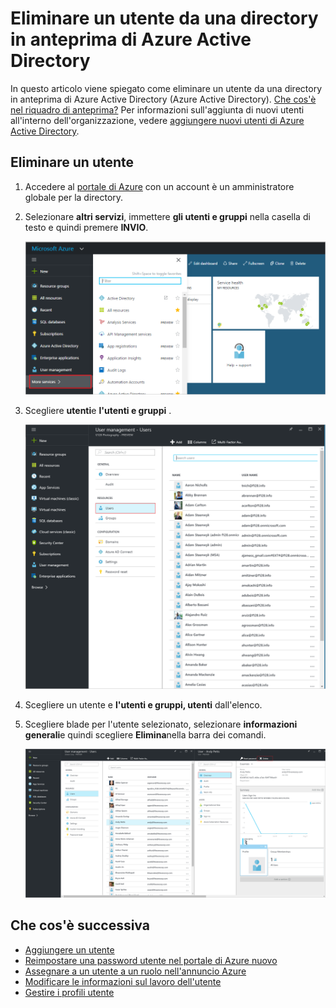 <properties
    pageTitle="Eliminare un utente da una directory in anteprima di Azure Active Directory | Microsoft Azure"
    description="In questo articolo viene spiegato come eliminare un utente e tutte le informazioni di da Azure Active Directory"
    services="active-directory"
    documentationCenter=""
    authors="curtand"
    manager="femila"
    editor=""/>

<tags
    ms.service="active-directory"
    ms.workload="identity"
    ms.tgt_pltfrm="na"
    ms.devlang="na"
    ms.topic="article"
    ms.date="09/12/2016"
    ms.author="curtand"/>

# <a name="delete-a-user-from-a-directory-in-azure-active-directory-preview"></a>Eliminare un utente da una directory in anteprima di Azure Active Directory

In questo articolo viene spiegato come eliminare un utente da una directory in anteprima di Azure Active Directory (Azure Active Directory). [Che cos'è nel riquadro di anteprima?](active-directory-preview-explainer.md) Per informazioni sull'aggiunta di nuovi utenti all'interno dell'organizzazione, vedere [aggiungere nuovi utenti di Azure Active Directory](active-directory-users-create-azure-portal.md).

## <a name="delete-a-user"></a>Eliminare un utente

1.  Accedere al [portale di Azure](https://portal.azure.com) con un account è un amministratore globale per la directory.

2.  Selezionare **altri servizi**, immettere **gli utenti e gruppi** nella casella di testo e quindi premere **INVIO**.

    ![Gestione degli utenti di apertura](./media/active-directory-users-delete-user-azure-portal/create-users-user-management.png)

3.  Scegliere **utenti**e **l'utenti e gruppi** .

    ![Apertura e l'utenti](./media/active-directory-users-delete-user-azure-portal/create-users-open-users-blade.png)

4. Scegliere un utente e **l'utenti e gruppi, utenti** dall'elenco.

5. Scegliere blade per l'utente selezionato, selezionare **informazioni generali**e quindi scegliere **Elimina**nella barra dei comandi.

    ![Selezionare il comando Elimina](./media/active-directory-users-delete-user-azure-portal/create-users-delete-command.png)


## <a name="whats-next"></a>Che cos'è successiva

- [Aggiungere un utente](active-directory-users-create-azure-portal.md)
- [Reimpostare una password utente nel portale di Azure nuovo](active-directory-users-reset-password-azure-portal.md)
- [Assegnare a un utente a un ruolo nell'annuncio Azure](active-directory-users-assign-role-azure-portal.md)
- [Modificare le informazioni sul lavoro dell'utente](active-directory-users-work-info-azure-portal.md)
- [Gestire i profili utente](active-directory-users-profile-azure-portal.md)
